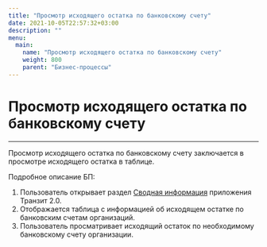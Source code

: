 ```yaml
---
title: "Просмотр исходящего остатка по банковскому счету"
date: 2021-10-05T22:57:32+03:00
description: ""
menu:
  main:
    name: "Просмотр исходящего остатка по банковскому счету"
    weight: 800
    parent: "Бизнес-процессы"
---
```


# Просмотр исходящего остатка по банковскому счету
---

Просмотр исходящего остатка по банковскому счету заключается в просмотре исходящего остатка в таблице. 

Подробное описание БП:
1.	Пользователь открывает раздел [Сводная информация](/interface/user_menu/user/index.html#summary) приложения Транзит 2.0.
2.	Отображается таблица с информацией об исходящем остатке по банковским счетам организаций.
3.	Пользователь просматривает исходящий остаток по необходимому банковскому счету организации.
